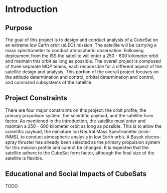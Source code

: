 # Introduction
## Purpose
The goal of this project is to design and conduct analysis of a CubeSat on an extreme low Earth orbit (eLEO) mission. The satellite will be carrying a mass spectrometer to conduct atmospheric observation. Following deployment from the ISS the satellite will enter a 250 - 600 kilometer orbit and maintain this orbit as long as possible. The overall project is composed of three separate MQP teams, each responsible for a different aspect of the satellite design and analysis. This portion of the overall project focuses on the attitude determination and control, orbital determination and control, and command subsystems of the satellite.

## Project Constraints
There are four major constraints on this project: the orbit profile, the primary propulsion system, the scientific payload, and the satellite form factor. As mentioned in the introduction, the satellite must enter and maintain a 250 - 600 kilometer orbit as long as possible. This is to allow the scientific payload, the miniature Ion Neutral Mass Spectrometer (mini-INMS), to conduct atmospheric analysis in low Earth orbit. A Busek electro-spray thruster has already been selected as the primary propulsion system for this mission profile and cannot be changed. It is expected that the satellite adhere to the CubeSat form factor, although the final size of the satellite is flexible.

## Educational and Social Impacts of CubeSats
TODO
